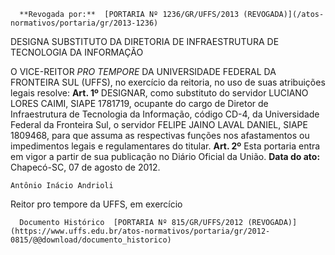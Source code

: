       **Revogada por:**  [PORTARIA Nº 1236/GR/UFFS/2013 (REVOGADA)](/atos-normativos/portaria/gr/2013-1236) 

   DESIGNA SUBSTITUTO DA DIRETORIA DE INFRAESTRUTURA DE TECNOLOGIA DA INFORMAÇÃO  

 O VICE-REITOR *PRO TEMPORE*  DA UNIVERSIDADE FEDERAL DA FRONTEIRA SUL (UFFS), no exercício da reitoria, no uso de suas atribuições legais resolve:   **Art. 1º**  DESIGNAR, como substituto do servidor LUCIANO LORES CAIMI, SIAPE 1781719, ocupante do cargo de Diretor de Infraestrutura de Tecnologia da Informação, código CD-4, da Universidade Federal da Fronteira Sul, o servidor FELIPE JAINO LAVAL DANIEL, SIAPE 1809468, para que assuma as respectivas funções nos afastamentos ou impedimentos legais e regulamentares do titular.   **Art. 2º**  Esta portaria entra em vigor a partir de sua publicação no Diário Oficial da União.        **Data do ato:** Chapecó-SC, 07 de agosto de 2012.   
 

    Antônio Inácio Andrioli   
 Reitor pro tempore da UFFS, em exercício 

      Documento Histórico  [PORTARIA Nº 815/GR/UFFS/2012 (REVOGADA)](https://www.uffs.edu.br/atos-normativos/portaria/gr/2012-0815/@@download/documento_historico)     
      